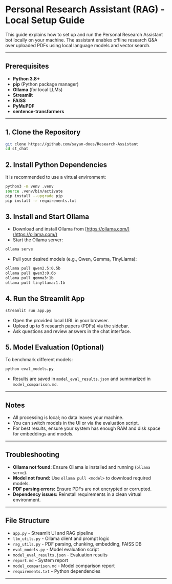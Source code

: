 # Personal Research Assistant (RAG) - Local Setup Guide

This guide explains how to set up and run the Personal Research Assistant bot locally on your machine. The assistant enables offline research Q&A over uploaded PDFs using local language models and vector search.

---

## Prerequisites
- **Python 3.8+**
- **pip** (Python package manager)
- **Ollama** (for local LLMs)
- **Streamlit**
- **FAISS**
- **PyMuPDF**
- **sentence-transformers**

---

## 1. Clone the Repository
```bash
git clone https://github.com/sayan-does/Research-Assistant
cd st_chat
```

## 2. Install Python Dependencies
It is recommended to use a virtual environment:
```bash
python3 -m venv .venv
source .venv/bin/activate
pip install --upgrade pip
pip install -r requirements.txt
```

## 3. Install and Start Ollama
- Download and install Ollama from [https://ollama.com/](https://ollama.com/)
- Start the Ollama server:
```bash
ollama serve
```
- Pull your desired models (e.g., Qwen, Gemma, TinyLlama):
```bash
ollama pull qwen2.5:0.5b
ollama pull qwen3:0.6b
ollama pull gemma3:1b
ollama pull tinyllama:1.1b
```

## 4. Run the Streamlit App
```bash
streamlit run app.py
```
- Open the provided local URL in your browser.
- Upload up to 5 research papers (PDFs) via the sidebar.
- Ask questions and review answers in the chat interface.

## 5. Model Evaluation (Optional)
To benchmark different models:
```bash
python eval_models.py
```
- Results are saved in `model_eval_results.json` and summarized in `model_comparison.md`.

---

## Notes
- All processing is local; no data leaves your machine.
- You can switch models in the UI or via the evaluation script.
- For best results, ensure your system has enough RAM and disk space for embeddings and models.

---

## Troubleshooting
- **Ollama not found:** Ensure Ollama is installed and running (`ollama serve`).
- **Model not found:** Use `ollama pull <model>` to download required models.
- **PDF parsing errors:** Ensure PDFs are not encrypted or corrupted.
- **Dependency issues:** Reinstall requirements in a clean virtual environment.

---

## File Structure
- `app.py` - Streamlit UI and RAG pipeline
- `llm_utils.py` - Ollama client and prompt logic
- `rag_utils.py` - PDF parsing, chunking, embedding, FAISS DB
- `eval_models.py` - Model evaluation script
- `model_eval_results.json` - Evaluation results
- `report.md` - System report
- `model_comparison.md` - Model comparison report
- `requirements.txt` - Python dependencies

---

